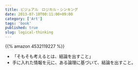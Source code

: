 ```yaml
---
title: ビジュアル　ロジカル・シンキング
date: 2013-07-10T00:11:00+09:00
category: ['Art']
tags: 'book'
published: true
slug: logical-thinking
---
```



{{% amazon 4532119227 %}}


- 「そもそも考えるとは、結論を出すこと」
- 手に入れた情報を元に、ある論理に基づいて、結論を出すこと。
